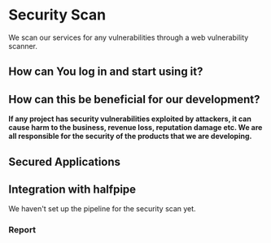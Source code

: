 # Security Scan 

We scan our services for any vulnerabilities through a web vulnerability scanner. 

## How can You log in and start using it?

## How can this be beneficial for our development?

**If any project has security vulnerabilities exploited by attackers, it can cause harm to the business, revenue loss, reputation damage etc. We are all responsible for the security of the products that we are developing.**

## Secured Applications 

## Integration with halfpipe

We haven't set up the pipeline for the security scan yet.  

### Report

